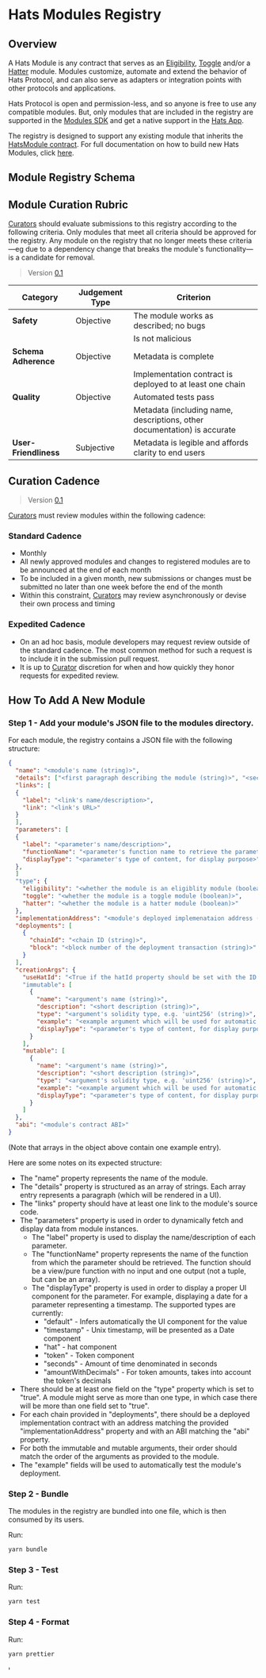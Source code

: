 # Hats Modules Registry

## Overview

A Hats Module is any contract that serves as an [Eligibility](https://docs.hatsprotocol.xyz/for-developers/hats-protocol-overview/eligibility-modules), [Toggle](https://docs.hatsprotocol.xyz/for-developers/hats-protocol-overview/toggle-modules) and/or a [Hatter](https://docs.hatsprotocol.xyz/for-developers/hats-protocol-overview/hat-admins-and-hatter-contracts#hatter-contracts) module.
Modules customize, automate and extend the behavior of Hats Protocol, and can also serve as adapters or integration points with other protocols and applications.

Hats Protocol is open and permission-less, and so anyone is free to use any compatible modules. But, only modules that are included in the registry are supported in the [Modules SDK](https://github.com/Hats-Protocol/modules-sdk) and get a native support in the [Hats App](https://app.hatsprotocol.xyz/).

The registry is designed to support any existing module that inherits the [HatsModule contract](https://github.com/Hats-Protocol/hats-module/blob/main/src/HatsModule.sol).
For full documentation on how to build new Hats Modules, click [here](https://docs.hatsprotocol.xyz/for-developers/building-hats-modules).

## Module Registry Schema

<!-- Placeholder for the schema definition to support the authority link from the Module Curation Manager hat -->

## Module Curation Rubric

[Curators](https://app.hatsprotocol.xyz/trees/10/1?hatId=1.2.4.4) should evaluate submissions to this registry according to the following criteria. Only modules that meet all criteria should be approved for the registry. Any module on the registry that no longer meets these criteria—eg due to a dependency change that breaks the module's functionality—is a candidate for removal.

> Version [0.1](https://forum.hatsprotocol.xyz/t/proposal-modules-registry-curation-v0-1/67)

| Category                             | Judgement Type | Criterion                                      |
|-------------------------------------|---|-----------------------------------------------|
| **Safety**                          | Objective | The module works as described; no bugs      |
|                                     |           | Is not malicious                            |
| **Schema Adherence** |                Objective | Metadata is complete |
|                                     | | Implementation contract is deployed to at least one chain |
| **Quality**                         | Objective  | Automated tests pass                        |
|                                     |  | Metadata (including name, descriptions, other documentation) is accurate |
| **User-Friendliness**                    | Subjective       | Metadata is legible and affords clarity to end users      |

## Curation Cadence

> Version [0.1](https://forum.hatsprotocol.xyz/t/proposal-modules-registry-curation-v0-1/67)

[Curators](https://app.hatsprotocol.xyz/trees/10/1?hatId=1.2.4.4) must review modules within the following cadence:

### Standard Cadence
* Monthly
* All newly approved modules and changes to registered modules are to be announced at the end of each month
* To be included in a given month, new submissions or changes must be submitted no later than one week before the end of the month
* Within this constraint, [Curators](https://app.hatsprotocol.xyz/trees/10/1?hatId=1.2.4.4) may review asynchronously or devise their own process and timing

### Expedited Cadence
* On an ad hoc basis, module developers may request review outside of the standard cadence. The most common method for such a request is to include it in the submission pull request.
* It is up to [Curator](https://app.hatsprotocol.xyz/trees/10/1?hatId=1.2.4.4) discretion for when and how quickly they honor requests for expedited review.

## How To Add A New Module

### Step 1 - Add your module's JSON file to the modules directory.

For each module, the registry contains a JSON file with the following structure:

```json
{
  "name": "<module's name (string)>",
  "details": ["<first paragraph describing the module (string)>", "<second paragraph describing the module (string)>"],
  "links": [
  {
    "label": "<link's name/description>",
    "link": "<link's URL>"
  }
  ],
  "parameters": [
  {
    "label": "<parameter's name/description>",
    "functionName": "<parameter's function name to retrieve the parameter from its instance>",
    "displayType": "<parameter's type of content, for display purpose>"
  },
  ]
  "type": {
    "eligibility": "<whether the module is an eligiblity module (boolean)>",
    "toggle": "<whether the module is a toggle module (boolean)>",
    "hatter": "<whether the module is a hatter module (boolean)>"
  },
  "implementationAddress": "<module's deployed implemenataion address (string)>",
  "deployments": [
    {
      "chainId": "<chain ID (string)>",
      "block": "<block number of the deployment transaction (string)>"
    }
  ],
  "creationArgs": {
    "useHatId": "<True if the hatId property should be set with the ID of the hat for which the module is deployed, otherwise false>"
    "immutable": [
      {
        "name": "<argument's name (string)>",
        "description": "<short description (string)>",
        "type": "<argument's solidity type, e.g. 'uint256' (string)>",
        "example": "<example argument which will be used for automatic testing>",
        "displayType": "<parameter's type of content, for display purpose>"
      }
    ],
    "mutable": [
      {
        "name": "<argument's name (string)>",
        "description": "<short description (string)>",
        "type": "<argument's solidity type, e.g. 'uint256' (string)>",
        "example": "<example argument which will be used for automatic testing>",
        "displayType": "<parameter's type of content, for display purpose>"
      }
    ]
  },
  "abi": "<module's contract ABI>"
}
```

(Note that arrays in the object above contain one example entry).

Here are some notes on its expected structure:

- The "name" property represents the name of the module.
- The "details" property is structured as an array of strings. Each array entry represents a paragraph (which will be rendered in a UI).
- The "links" property should have at least one link to the module's source code.
- The "parameters" property is used in order to dynamically fetch and display data from module instances.
  - The "label" property is used to display the name/description of each parameter.
  - The "functionName" property represents the name of the function from which the parameter should be retrieved. The function should be a view/pure function with no input and one output (not a tuple, but can be an array).
  - The "displayType" property is used in order to display a proper UI component for the parameter. For example, displaying a date for a parameter representing a timestamp. The supported types are currently:
    - "default" - Infers automatically the UI component for the value
    - "timestamp" - Unix timestamp, will be presented as a Date component
    - "hat" - hat component
    - "token" - Token component
    - "seconds" - Amount of time denominated in seconds
    - "amountWithDecimals" - For token amounts, takes into account the token's decimals
- There should be at least one field on the "type" property which is set to "true". A module might serve as more than one type, in which case there will be more than one field set to "true".
- For each chain provided in "deployments", there should be a deployed implementation contract with an address matching the provided "implementationAddress" property and with an ABI
  matching the "abi" property.
- For both the immutable and mutable arguments, their order should match the order of the arguments as provided to the module.
- The "example" fields will be used to automatically test the module's deployment.

### Step 2 - Bundle

The modules in the registry are bundled into one file, which is then consumed by its users.

Run:

```bash
yarn bundle
```

### Step 3 - Test

Run:

```bash
yarn test
```

### Step 4 - Format

Run:

```bash
yarn prettier
```

י
